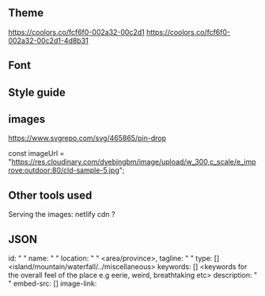 
## Theme
https://coolors.co/fcf6f0-002a32-00c2d1
https://coolors.co/fcf6f0-002a32-00c2d1-4d8b31

## Font

## Style guide

## images
https://www.svgrepo.com/svg/465865/pin-drop

const imageUrl =
   "https://res.cloudinary.com/dyebjngbm/image/upload/w_300,c_scale/e_improve:outdoor:80/cld-sample-5.jpg";


## Other tools used
Serving the images: netlify cdn ?

## JSON

id: " "
name: " " <name of place>
location: " " <area/province>, <country>
tagline: " " <some tagline>
type: [] <island/mountain/waterfall/../miscellaneous>
keywords: [] <keywords for the overall feel of the place 
            e.g eerie, weird, breathtaking etc>
description: " " <a small paragraph for context>
embed-src: [] <link>
image-link: <link>

